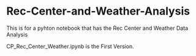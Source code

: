 # Rec-Center-and-Weather-Analysis
This is for a pyhton notebook that has the Rec Center and Weather Data Analysis

CP_Rec_Center_Weather.ipynb is the First Version.
